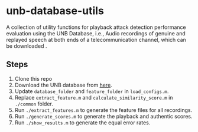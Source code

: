 # unb-database-utils

A collection of utility functions for playback attack detection performance evaluation using the UNB Database, i.e., Audio recordings of genuine and replayed speech at both ends of a telecommunication channel, which can be downloaded .

## Steps 

1. Clone this repo
2. Download the UNB database from [here](https://data.mendeley.com/datasets/5t56sjbgf6/1).
3. Update `database_folder` and `feature_folder` in `load_configs.m`. 
4. Replace `extract_feature.m` and `calculate_similarity_score.m` in `./common` folder. 
5. Run `./extract_features.m` to generate the feature files for all recordings. 
6. Run `./generate_scores.m` to generate the playback and authentic scores.
7. Run `./show_results.m` to generate the equal error rates.

